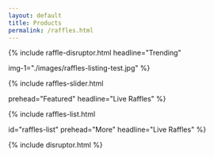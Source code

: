 ```yaml
---
layout: default
title: Products
permalink: /raffles.html
---
```



{%
include raffle-disruptor.html
headline="Trending"

img-1="./images/raffles-listing-test.jpg"
%}

{%
include raffles-slider.html

prehead="Featured"
headline="Live Raffles"
%}


{%
include raffles-list.html

id="raffles-list"
prehead="More"
headline="Live Raffles"
%}


{%
include disruptor.html
%}